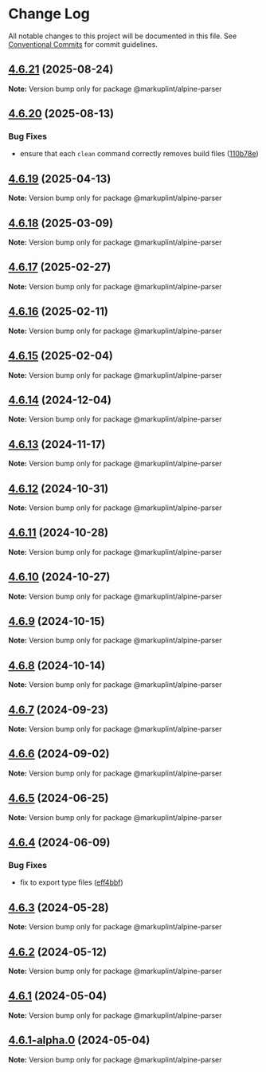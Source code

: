 # Change Log

All notable changes to this project will be documented in this file.
See [Conventional Commits](https://conventionalcommits.org) for commit guidelines.

## [4.6.21](https://github.com/markuplint/markuplint/compare/@markuplint/alpine-parser@4.6.20...@markuplint/alpine-parser@4.6.21) (2025-08-24)

**Note:** Version bump only for package @markuplint/alpine-parser





## [4.6.20](https://github.com/markuplint/markuplint/compare/@markuplint/alpine-parser@4.6.19...@markuplint/alpine-parser@4.6.20) (2025-08-13)

### Bug Fixes

- ensure that each `clean` command correctly removes build files ([110b78e](https://github.com/markuplint/markuplint/commit/110b78e85379d29a84ca68325127344a87a570b6))

## [4.6.19](https://github.com/markuplint/markuplint/compare/@markuplint/alpine-parser@4.6.18...@markuplint/alpine-parser@4.6.19) (2025-04-13)

**Note:** Version bump only for package @markuplint/alpine-parser

## [4.6.18](https://github.com/markuplint/markuplint/compare/@markuplint/alpine-parser@4.6.17...@markuplint/alpine-parser@4.6.18) (2025-03-09)

**Note:** Version bump only for package @markuplint/alpine-parser

## [4.6.17](https://github.com/markuplint/markuplint/compare/@markuplint/alpine-parser@4.6.16...@markuplint/alpine-parser@4.6.17) (2025-02-27)

**Note:** Version bump only for package @markuplint/alpine-parser

## [4.6.16](https://github.com/markuplint/markuplint/compare/@markuplint/alpine-parser@4.6.15...@markuplint/alpine-parser@4.6.16) (2025-02-11)

**Note:** Version bump only for package @markuplint/alpine-parser

## [4.6.15](https://github.com/markuplint/markuplint/compare/@markuplint/alpine-parser@4.6.14...@markuplint/alpine-parser@4.6.15) (2025-02-04)

**Note:** Version bump only for package @markuplint/alpine-parser

## [4.6.14](https://github.com/markuplint/markuplint/compare/@markuplint/alpine-parser@4.6.13...@markuplint/alpine-parser@4.6.14) (2024-12-04)

**Note:** Version bump only for package @markuplint/alpine-parser

## [4.6.13](https://github.com/markuplint/markuplint/compare/@markuplint/alpine-parser@4.6.12...@markuplint/alpine-parser@4.6.13) (2024-11-17)

**Note:** Version bump only for package @markuplint/alpine-parser

## [4.6.12](https://github.com/markuplint/markuplint/compare/@markuplint/alpine-parser@4.6.11...@markuplint/alpine-parser@4.6.12) (2024-10-31)

**Note:** Version bump only for package @markuplint/alpine-parser

## [4.6.11](https://github.com/markuplint/markuplint/compare/@markuplint/alpine-parser@4.6.10...@markuplint/alpine-parser@4.6.11) (2024-10-28)

**Note:** Version bump only for package @markuplint/alpine-parser

## [4.6.10](https://github.com/markuplint/markuplint/compare/@markuplint/alpine-parser@4.6.9...@markuplint/alpine-parser@4.6.10) (2024-10-27)

**Note:** Version bump only for package @markuplint/alpine-parser

## [4.6.9](https://github.com/markuplint/markuplint/compare/@markuplint/alpine-parser@4.6.8...@markuplint/alpine-parser@4.6.9) (2024-10-15)

**Note:** Version bump only for package @markuplint/alpine-parser

## [4.6.8](https://github.com/markuplint/markuplint/compare/@markuplint/alpine-parser@4.6.7...@markuplint/alpine-parser@4.6.8) (2024-10-14)

**Note:** Version bump only for package @markuplint/alpine-parser

## [4.6.7](https://github.com/markuplint/markuplint/compare/@markuplint/alpine-parser@4.6.6...@markuplint/alpine-parser@4.6.7) (2024-09-23)

**Note:** Version bump only for package @markuplint/alpine-parser

## [4.6.6](https://github.com/markuplint/markuplint/compare/@markuplint/alpine-parser@4.6.5...@markuplint/alpine-parser@4.6.6) (2024-09-02)

**Note:** Version bump only for package @markuplint/alpine-parser

## [4.6.5](https://github.com/markuplint/markuplint/compare/@markuplint/alpine-parser@4.6.4...@markuplint/alpine-parser@4.6.5) (2024-06-25)

**Note:** Version bump only for package @markuplint/alpine-parser

## [4.6.4](https://github.com/markuplint/markuplint/compare/@markuplint/alpine-parser@4.6.3...@markuplint/alpine-parser@4.6.4) (2024-06-09)

### Bug Fixes

- fix to export type files ([eff4bbf](https://github.com/markuplint/markuplint/commit/eff4bbfd127574809dc5e15d7cafe87699758ee0))

## [4.6.3](https://github.com/markuplint/markuplint/compare/@markuplint/alpine-parser@4.6.2...@markuplint/alpine-parser@4.6.3) (2024-05-28)

**Note:** Version bump only for package @markuplint/alpine-parser

## [4.6.2](https://github.com/markuplint/markuplint/compare/@markuplint/alpine-parser@4.6.1...@markuplint/alpine-parser@4.6.2) (2024-05-12)

**Note:** Version bump only for package @markuplint/alpine-parser

## [4.6.1](https://github.com/markuplint/markuplint/compare/@markuplint/alpine-parser@4.6.1-alpha.0...@markuplint/alpine-parser@4.6.1) (2024-05-04)

**Note:** Version bump only for package @markuplint/alpine-parser

## [4.6.1-alpha.0](https://github.com/markuplint/markuplint/compare/@markuplint/alpine-parser@4.6.0...@markuplint/alpine-parser@4.6.1-alpha.0) (2024-05-04)

**Note:** Version bump only for package @markuplint/alpine-parser
